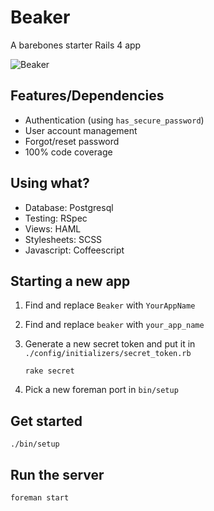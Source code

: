 Beaker
=====

A barebones starter Rails 4 app

![Beaker](http://f.cl.ly/items/3G0Q3j3U1j462X1M2E0r/beaker.jpg)

Features/Dependencies
---------------------

* Authentication (using `has_secure_password`)
* User account management
* Forgot/reset password
* 100% code coverage

Using what?
-----------

* Database: Postgresql
* Testing: RSpec
* Views: HAML
* Stylesheets: SCSS
* Javascript: Coffeescript

Starting a new app
------------------

1. Find and replace `Beaker` with `YourAppName`

2. Find and replace `beaker` with `your_app_name`

3. Generate a new secret token and put it in `./config/initializers/secret_token.rb`

    ```
    rake secret
    ```

4. Pick a new foreman port in `bin/setup`

Get started
-----------

    ./bin/setup

Run the server
--------------

    foreman start
